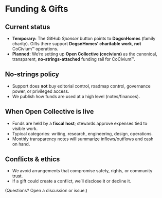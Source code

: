 <!-- status: stub; target: 150+ words -->
# Funding & Gifts

## Current status
- **Temporary:** The GitHub *Sponsor* button points to **DogsnHomes** (family charity).
  Gifts there support **DogsnHomes’ charitable work**, **not** CoCivium™ operations.
- **Planned:** We’re setting up **Open Collective (cocivium)** as the canonical, transparent,
  **no-strings-attached** funding rail for CoCivium™.

## No-strings policy
- Support does **not** buy editorial control, roadmap control, governance power, or privileged access.
- We publish how funds are used at a high level (notes/finances).

## When Open Collective is live
- Funds are held by a **fiscal host**; stewards approve expenses tied to visible work.
- Typical categories: writing, research, engineering, design, operations.
- Monthly transparency notes will summarize inflows/outflows and cash on hand.

## Conflicts & ethics
- We avoid arrangements that compromise safety, rights, or community trust.
- If a gift could create a conflict, we’ll disclose it or decline it.

(Questions? Open a discussion or issue.)


